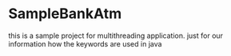 # SampleBankAtm
this is a sample project for multithreading application. just for our information how the keywords are used in java
